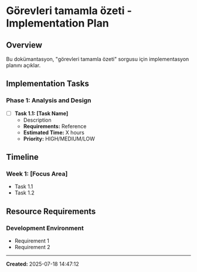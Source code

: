 # Görevleri tamamla özeti - Implementation Plan

## Overview

Bu dokümantasyon, "görevleri tamamla özeti" sorgusu için implementasyon planını açıklar.

## Implementation Tasks

### Phase 1: Analysis and Design
- [ ] **Task 1.1: [Task Name]**
  - Description
  - **Requirements:** Reference
  - **Estimated Time:** X hours
  - **Priority:** HIGH/MEDIUM/LOW

## Timeline

### Week 1: [Focus Area]
- Task 1.1
- Task 1.2

## Resource Requirements

### Development Environment
- Requirement 1
- Requirement 2

---

**Created:** 2025-07-18 14:47:12
